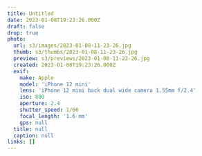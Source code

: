 ```yaml
---
title: Untitled
date: 2023-01-08T19:23:26.000Z
draft: false
drop: true
photo:
  url: s3/images/2023-01-08-11-23-26.jpg
  thumb: s3/thumbs/2023-01-08-11-23-26.jpg
  preview: s3/previews/2023-01-08-11-23-26.jpg
  created: 2023-01-08T19:23:26.000Z
  exif:
    make: Apple
    model: 'iPhone 12 mini'
    lens: 'iPhone 12 mini back dual wide camera 1.55mm f/2.4'
    iso: 800
    aperture: 2.4
    shutter_speed: 1/60
    focal_length: '1.6 mm'
    gps: null
  title: null
  caption: null
links: []
---
```

